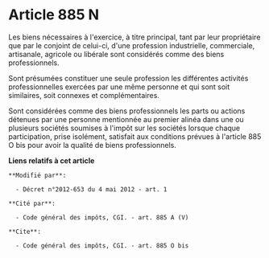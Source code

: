 # Article 885 N

Les biens nécessaires à l'exercice, à titre principal, tant par leur propriétaire que par le conjoint de celui-ci, d'une
profession industrielle, commerciale, artisanale, agricole ou libérale sont considérés comme des biens professionnels. 

Sont présumées constituer une seule profession les différentes activités professionnelles exercées par une même personne et
qui sont soit similaires, soit connexes et complémentaires. 

Sont considérées comme des biens professionnels les parts ou actions détenues par une personne mentionnée au premier alinéa
dans une ou plusieurs sociétés soumises à l'impôt sur les sociétés lorsque chaque participation, prise isolément, satisfait
aux conditions prévues à l'article 885 O bis pour avoir la qualité de biens professionnels.

**Liens relatifs à cet article**

	**Modifié par**:

	  - Décret n°2012-653 du 4 mai 2012 - art. 1

	**Cité par**:

	  - Code général des impôts, CGI. - art. 885 A (V)

	**Cite**:

	  - Code général des impôts, CGI. - art. 885 O bis
